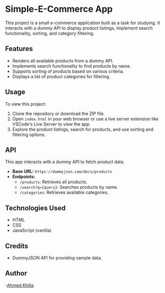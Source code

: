 # Simple-E-Commerce App

This project is a small e-commerce application built as a task for studying. It interacts with a dummy API to display product listings, implement search functionality, sorting, and category filtering.

## Features

- Renders all available products from a dummy API.
- Implements search functionality to find products by name.
- Supports sorting of products based on various criteria.
- Displays a list of product categories for filtering.

## Usage

To view this project:

1. Clone the repository or download the ZIP file.
2. Open `index.html` in your web browser or use a live server extension like VSCode's Live Server to view the app.
3. Explore the product listings, search for products, and use sorting and filtering options.

## API

This app interacts with a dummy API to fetch product data.

- **Base URL:** `https://dummyjson.com/docs/products`
- **Endpoints:**
  - `/products`: Retrieves all products.
  - `/search?q={query}`: Searches products by name.
  - `/categories`: Retrieves available categories.

## Technologies Used

- HTML
- CSS
- JavaScript (vanilla)

## Credits

- DummyJSON API for providing sample data.

## Author

-[Ahmed Khilla](https://github.com/ahmedkhilla)
